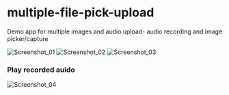 # multiple-file-pick-upload
Demo app for multiple images and audio upload- audio recording and image picker/capture


![Screenshot_01](https://user-images.githubusercontent.com/58541387/199298048-dbdc0669-f4dd-4075-a75e-1d60de3b821b.png)
![Screenshot_02](https://user-images.githubusercontent.com/58541387/199298076-5d27a361-abad-45aa-a10f-935c10506286.png)
![Screenshot_03](https://user-images.githubusercontent.com/58541387/199298084-fa12408d-c13d-48e9-bca5-1a305659de6e.png)

### Play recorded auido

![Screenshot_04](https://user-images.githubusercontent.com/58541387/199298156-ef3ee347-82a9-41fe-af39-d1435d826ade.png)
